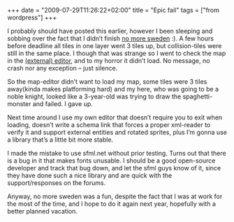 +++
date = "2009-07-29T11:26:22+02:00"
title = "Epic fail"
tags = ["from wordpress"]
+++

I probably should have posted this earlier, however I been sleeping and sobbing over the fact that I didn’t finish [no more sweden](http://www.nomoresweden.com/) :). A few hours before deadline all tiles in one layer went 3 tiles up, but collision-tiles were still in the same place. I though that was strange so I went to check the map in the [(external) editor](http://mapeditor.org/), and to my horror it didn’t load. No message, no crash nor any exception – just silence.

So the map-editor didn’t want to load my map, some tiles were 3 tiles away(kinda makes platforming hard) and my here, who was going to be a noble knight, looked like a 3-year-old was trying to draw the spaghetti-monster and failed. I gave up.

Next time around I use my own editor that doesn’t require you to exit when loading, doesn’t write a schema link that forces a proper xml-reader to verify it and support external entities and rotated sprites, plus I’m gonna use a library that’s a little bit more stable.

I made the mistake to use sfml.net without prior testing. Turns out that there is a bug in it that makes fonts unusable. I should be a good open-source developer and track that bug down, and let the sfml guys know of it, since they have done such a nice library and are quick with the support/responses on the forums.

Anyway, no more sweden was a fun, despite the fact that I was at work for the most of the time, and I hope to do it again next year, hopefully with a better planned vacation.
